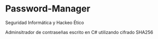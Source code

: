 # Password-Manager

Seguridad Informática y Hackeo Ético

Adminsitrador de contraseñas escrito en C# utilizando cifrado SHA256
